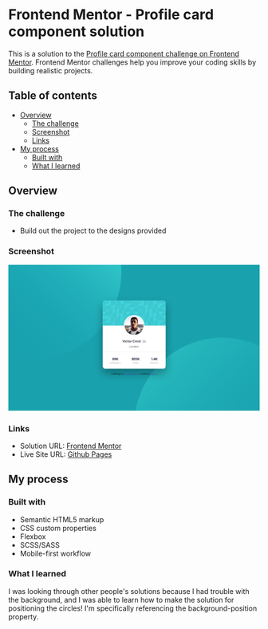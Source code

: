 # Frontend Mentor - Profile card component solution

This is a solution to the [Profile card component challenge on Frontend Mentor](https://www.frontendmentor.io/challenges/profile-card-component-cfArpWshJ). Frontend Mentor challenges help you improve your coding skills by building realistic projects. 

## Table of contents

- [Overview](#overview)
  - [The challenge](#the-challenge)
  - [Screenshot](#screenshot)
  - [Links](#links)
- [My process](#my-process)
  - [Built with](#built-with)
  - [What I learned](#what-i-learned)

## Overview

### The challenge

- Build out the project to the designs provided

### Screenshot

![](./images/desktop-view.PNG)

### Links

- Solution URL: [Frontend Mentor](https://www.frontendmentor.io/solutions/using-vanilla-htmlscss-for-profile-card-component-haaDb-C6LN)
- Live Site URL: [Github Pages](https://ilyemm.github.io/profile-card/)

## My process

### Built with

- Semantic HTML5 markup
- CSS custom properties
- Flexbox
- SCSS/SASS
- Mobile-first workflow

### What I learned

I was looking through other people's solutions because I had trouble with the background, and I was able to learn how to make the solution for positioning the circles! I'm specifically referencing the background-position property. 
